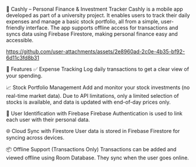 💸 Cashly – Personal Finance & Investment Tracker
Cashly is a mobile app developed as part of a university project.
It enables users to track their daily expenses and manage a basic stock portfolio, all from a simple, user-friendly interface.
The app supports offline access for transactions and syncs data using Firebase Firestore, making personal finance easy and accessible.

https://github.com/user-attachments/assets/2e8960ad-2c0e-4b35-bf92-6d11c3fd8b31

📱 Features
✅ Expense Tracking
Log daily transactions to get a clear view of your spending.

📈 Stock Portfolio Management
Add and monitor your stock investments (no real-time market data).
Due to API limitations, only a limited selection of stocks is available, and data is updated with end-of-day prices only.

🔐 User Identification with Firebase
Firebase Authentication is used to link each user with their personal data.

🌐 Cloud Sync with Firestore
User data is stored in Firebase Firestore for syncing across devices.

📦 Offline Support (Transactions Only)
Transactions can be added and viewed offline using Room Database. They sync when the user goes online.